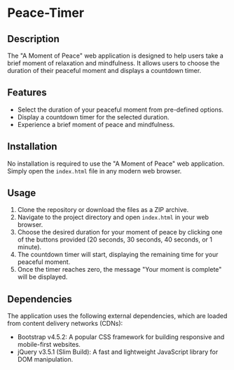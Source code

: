 # Peace-Timer

## Description

The "A Moment of Peace" web application is designed to help users take a brief moment of relaxation and mindfulness. It allows users to choose the duration of their peaceful moment and displays a countdown timer.

## Features

- Select the duration of your peaceful moment from pre-defined options.
- Display a countdown timer for the selected duration.
- Experience a brief moment of peace and mindfulness.

## Installation

No installation is required to use the "A Moment of Peace" web application. Simply open the `index.html` file in any modern web browser.

## Usage

1. Clone the repository or download the files as a ZIP archive.
2. Navigate to the project directory and open `index.html` in your web browser.
3. Choose the desired duration for your moment of peace by clicking one of the buttons provided (20 seconds, 30 seconds, 40 seconds, or 1 minute).
4. The countdown timer will start, displaying the remaining time for your peaceful moment.
5. Once the timer reaches zero, the message "Your moment is complete" will be displayed.

## Dependencies

The application uses the following external dependencies, which are loaded from content delivery networks (CDNs):

- Bootstrap v4.5.2: A popular CSS framework for building responsive and mobile-first websites.
- jQuery v3.5.1 (Slim Build): A fast and lightweight JavaScript library for DOM manipulation.


